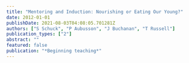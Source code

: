 ```yaml
---
title: "Mentoring and Induction: Nourishing or Eating Our Young?"
date: 2012-01-01
publishDate: 2021-08-03T04:08:05.701281Z
authors: ["S Schuck", "P Aubusson", "J Buchanan", "T Russell"]
publication_types: ["2"]
abstract: ""
featured: false
publication: "*Beginning teaching*"
---
```


